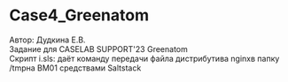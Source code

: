 # Case4_Greenatom
Автор: Дудкина Е.В.\
Задание для CASELAB SUPPORT'23 Greenatom \
Скрипт i.sls: даёт команду передачи файла дистрибутива nginxв папку /tmpна ВМ01 средствами Saltstack
